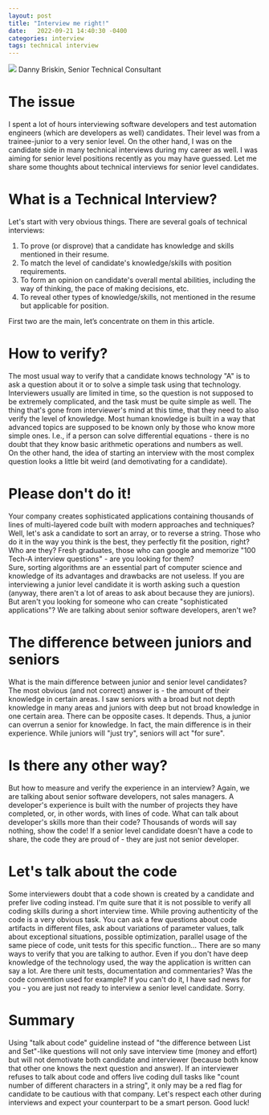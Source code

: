 ```yaml
---
layout: post
title: "Interview me right!"
date:   2022-09-21 14:40:30 -0400
categories: interview 
tags: technical interview
---
```

![](/images/flexibility_aspectj.jpg)
Danny Briskin, Senior Technical Consultant


# The issue
I spent a lot of hours interviewing software developers and test automation engineers (which are developers as well) candidates. Their level was from a trainee-junior to a very senior level. On the other hand, I was on the candidate side in many technical interviews during my career as well. I was aiming for senior level positions recently as you may have guessed. Let me share some thoughts about technical interviews for senior level candidates. 

# What is a Technical Interview?
Let's start with very obvious things. There are several goals of technical interviews: 
1. To prove (or disprove) that a candidate has knowledge and skills mentioned in their resume. 
2. To match the level of candidate's knowledge/skills with position requirements. 
3. To form an opinion on candidate's overall mental abilities, including the way of thinking, the pace of making decisions, etc. 
4. To reveal other types of knowledge/skills, not mentioned in the resume but applicable for position. 

First two are the main, let’s concentrate on them in this article.

# How to verify?
The most usual way to verify that a candidate knows technology "A" is to ask a question about it or to solve a simple task using that technology. Interviewers usually are limited in time, so the question is not supposed to be extremely complicated, and the task must be quite simple as well. 
The thing that's gone from interviewer's mind at this time, that they need to also verify the level of knowledge. 
Most human knowledge is built in a way that advanced topics are supposed to be known only by those who know more simple ones. I.e., if a person can solve differential equations - there is no doubt that they know basic arithmetic operations and numbers as well.  
On the other hand, the idea of starting an interview with the most complex question looks a little bit weird (and demotivating for a candidate). 

# Please don't do it!
Your company creates sophisticated applications containing thousands of lines of multi-layered code built with modern approaches and techniques? Well, let's ask a candidate to sort an array, or to reverse a string. Those who do it in the way you think is the best, they perfectly fit the position, right? Who are they? Fresh graduates, those who can google and memorize "100 Tech-A interview questions" - are you looking for them?  
Sure, sorting algorithms are an essential part of computer science and knowledge of its advantages and drawbacks are not useless. If you are interviewing a junior level candidate it is worth asking such a question (anyway, there aren't a lot of areas to ask about because they are juniors). 
But aren't you looking for someone who can create "sophisticated applications"? We are talking about senior software developers, aren't we?  

# The difference between juniors and seniors
What is the main difference between junior and senior level candidates? The most obvious (and not correct) answer is - the amount of their knowledge in certain areas. I saw seniors with a broad but not depth knowledge in many areas and juniors with deep but not broad knowledge in one certain area. There can be opposite cases. It depends. Thus, a junior can overrun a senior for knowledge. 
In fact, the main difference is in their experience. While juniors will "just try", seniors will act "for sure".  

# Is there any other way?
But how to measure and verify the experience in an interview? Again, we are talking about senior software developers, not sales managers. A developer's experience is built with the number of projects they have completed, or, in other words, with lines of code. 
What can talk about developer's skills more than their code? Thousands of words will say nothing, show the code! 
If a senior level candidate doesn't have a code to share, the code they are proud of - they are just not senior developer. 

# Let's talk about the code
Some interviewers doubt that a code shown is created by a candidate and prefer live coding instead. I'm quite sure that it is not possible to verify all coding skills during a short interview time. While proving authenticity of the code is a very obvious task. You can ask a few questions about code artifacts in different files, ask about variations of parameter values, talk about exceptional situations, possible optimization, parallel usage of the same piece of code, unit tests for this specific function... There are so many ways to verify that you are talking to author. Even if you don't have deep knowledge of the technology used, the way the application is written can say a lot. Are there unit tests, documentation and commentaries? Was the code convention used for example? 
If you can't do it, I have sad news for you - you are just not ready to interview a senior level candidate. Sorry. 

# Summary
Using "talk about code" guideline instead of "the difference between List and Set"-like questions will not only save interview time (money and effort) but will not demotivate both candidate and interviewer (because both know that other one knows the next question and answer). If an interviewer refuses to talk about code and offers live coding dull tasks like "count number of different characters in a string", it only may be a red flag for candidate to be cautious with that company. 
Let's respect each other during interviews and expect your counterpart to be a smart person. Good luck! 
